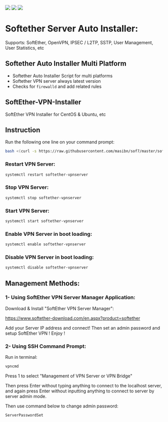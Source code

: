 ![](https://img.shields.io/github/stars/DediData/SoftEther-VPN-Installer.svg) ![](https://img.shields.io/github/forks/DediData/SoftEther-VPN-Installer.svg) ![](https://img.shields.io/github/issues/DediData/SoftEther-VPN-Installer.svg)

# Softether Server Auto Installer:
Supports: SoftEther, OpenVPN, IPSEC / L2TP, SSTP, User Management, User Statistics, etc

## Softether Auto Installer Multi Platform
* Softether Auto Installer Script for multi platforms
* Softether VPN server always latest version
* Checks for ```firewalld``` and add related rules

## SoftEther-VPN-Installer
SoftEther VPN Installer for CentOS &amp; Ubuntu, etc

## Instruction
Run the following one line on your command prompt:
```sh
bash <(curl -s https://raw.githubusercontent.com/masibn/sof7/master/softether-installer.sh)
```

### Restart VPN Server:
```sh
systemctl restart softether-vpnserver
```

### Stop VPN Server:
```sh
systemctl stop softether-vpnserver
```

### Start VPN Server:
```sh
systemctl start softether-vpnserver
```

### Enable VPN Server in boot loading:
```sh
systemctl enable softether-vpnserver
```

### Disable VPN Server in boot loading:
```sh
systemctl disable softether-vpnserver
```

## Management Methods:
### 1- Using SoftEther VPN Server Manager Application:
Download & Install "SoftEther VPN Server Manager":

https://www.softether-download.com/en.aspx?product=softether

Add your Server IP address and connect!
Then set an admin password and setup SoftEther VPN ! Enjoy !

### 2- Using SSH Command Prompt:
Run in terminal:
```sh
vpncmd
```
Press 1 to select "Management of VPN Server or VPN Bridge"

Then press Enter without typing anything to connect to the localhost server, and again press Enter without inputting anything to connect to server by server admin mode.

Then use command below to change admin password:
```sh
ServerPasswordSet
```
